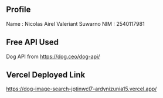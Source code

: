 ## Profile
Name : Nicolas Airel Valeriant Suwarno
NIM : 2540117981

## Free API Used
Dog API from https://dog.ceo/dog-api/

## Vercel Deployed Link
https://dog-image-search-jptinwcl7-ardynizunia15.vercel.app/
